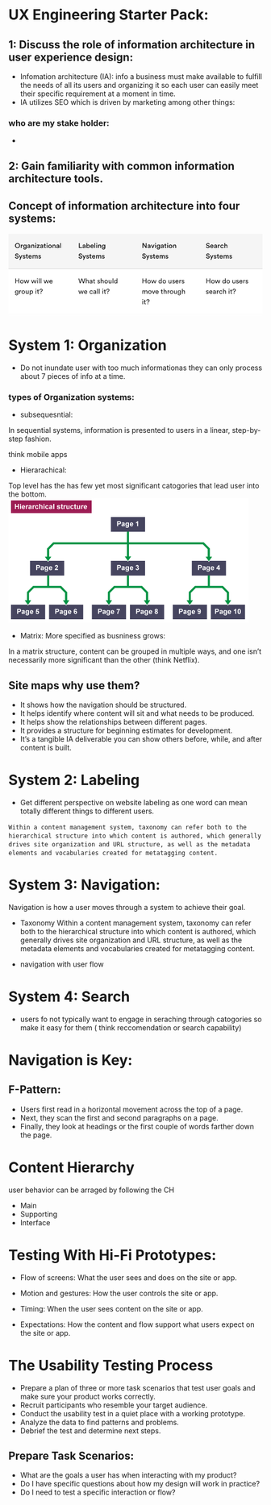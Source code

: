 # UX Engineering Starter Pack: 


## 1: Discuss the role of information architecture in user experience design: 

- Infomation architecture (IA): 
    info a business must make available to fulfill the needs of all its users and organizing it so each user can easily meet their specific requirement at a moment in time.
- IA utilizes SEO which is driven by marketing among other things: 

### who are my stake holder: 
- 

## 2: Gain familiarity with common information architecture tools.


 ## Concept of information architecture into four systems:

 ![four IA systems](img/IA.png)

 # System 1: Organization

 - Do not inundate user with too much informationas they can only process about 7 pieces of info at a time. 
 ### types of Organization systems: 
 - subsequesntial: 

 In sequential systems, information is presented to users in a linear, step-by-step fashion.

 think mobile apps 


 - Hierarachical: 

Top level has the has few yet most significant catogories that lead user into the bottom. 
 ![four IA systems](img/hierarchical.png)


 - Matrix: More specified as busniness grows: 

In a matrix structure, content can be grouped in multiple ways, and one isn’t necessarily more significant than the other (think Netflix).

## Site maps why use them? 

- It shows how the navigation should be structured.
- It helps identify where content will sit and what needs to be produced.
- It helps show the relationships between different pages.
- It provides a structure for beginning estimates for development.
- It’s a tangible IA deliverable you can show others before, while, and after content is built.
  
# System 2: Labeling

- Get different perspective on website labeling as one word can mean totally different things to different users. 

`Within a content management system, taxonomy can refer both to the hierarchical structure into which content is authored, which generally drives site organization and URL structure, as well as the metadata elements and vocabularies created for metatagging content.`

# System 3: Navigation: 

Navigation is how a user moves through a system to achieve their goal.

- Taxonomy 
Within a content management system, taxonomy can refer both to the hierarchical structure into which content is authored, which generally drives site organization and URL structure, as well as the metadata elements and vocabularies created for metatagging content.

- navigation with user flow

# System 4: Search

- users fo not typically want to engage in seraching through catogories so make it easy for them ( think reccomendation or search capability)

# Navigation is Key: 

## F-Pattern: 

- Users first read in a horizontal movement across the top of a page.
- Next, they scan the first and second paragraphs on a page.
- Finally, they look at headings or the first couple of words farther down the page.

# Content Hierarchy

user behavior can be arraged by following the CH
- Main
- Supporting 
- Interface 

# Testing With Hi-Fi Prototypes: 

- Flow of screens: What the user sees and does on the site or app.

- Motion and gestures: How the user controls the site or app.

- Timing: When the user sees content on the site or app.

- Expectations: How the content and flow support what users expect on the site or app.

# The Usability Testing Process

- Prepare a plan of three or more task scenarios that test user goals and make sure your product works correctly.
- Recruit participants who resemble your target audience.
- Conduct the usability test in a quiet place with a working prototype.
- Analyze the data to find patterns and problems.
- Debrief the test and determine next steps.

## Prepare Task Scenarios: 
 
 - What are the goals a user has when interacting with my product?
- Do I have specific questions about how my design will work in practice?
- Do I need to test a specific interaction or flow?